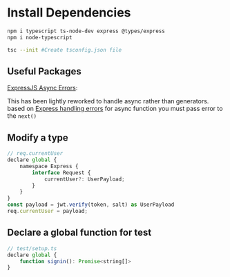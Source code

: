 # Install Dependencies

```bash
npm i typescript ts-node-dev express @types/express
npm i node-typescript

tsc --init #Create tsconfig.json file
```


## Useful Packages

[ExpressJS Async Errors](https://www.npmjs.com/package/express-async-errors):

This has been lightly reworked to handle async rather than generators. based on [Express handling errors](http://expressjs.com/en/guide/error-handling.html) for async function you must pass error to the `next()`



## Modify a type
```js
// req.currentUser
declare global {
    namespace Express {
        interface Request {
            currentUser?: UserPayload;
        }
    }
}
const payload = jwt.verify(token, salt) as UserPayload
req.currentUser = payload;
```


## Declare a global function for test
```js
// test/setup.ts
declare global {
    function signin(): Promise<string[]>
}
```